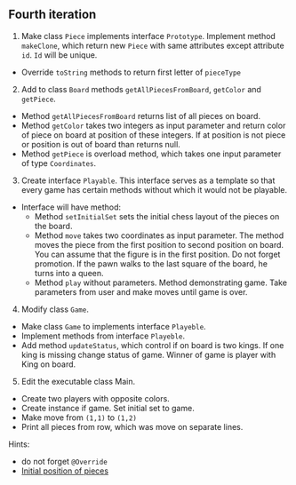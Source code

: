 ## Fourth iteration

1. Make class `Piece` implements interface `Prototype`. Implement method `makeClone`, 
which return new `Piece` with same attributes except attribute `id`. `Id` will be unique. 
- Override `toString` methods to return first letter of `pieceType`
2. Add to class `Board` methods `getAllPiecesFromBoard`, `getColor` and `getPiece`.
- Method `getAllPiecesFromBoard` returns list of all pieces on board.
- Method `getColor` takes two integers as input parameter and return color of piece on board at position of these integers. 
If at position is not piece or position is out of board than returns null.
- Method `getPiece` is overload method, which takes one input parameter of type `Coordinates`.
3. Create interface `Playable`. This interface serves as a template so that every game has certain methods 
   without which it would not be playable.
- Interface will have method:
  - Method `setInitialSet` sets the initial chess layout of the pieces on the board. 
  - Method `move` takes two coordinates as input parameter. The method moves the piece from the first position 
  to second position on board. You can assume that the figure is in the first position. 
  Do not forget promotion. If the pawn walks to the last square of the board, he turns into a queen.
  - Method `play` without parameters. Method demonstrating game. 
  Take parameters from user and make moves until game is over.
4. Modify class `Game`.
- Make class `Game` to implements interface `Playeble`.
- Implement methods from interface `Playeble`.
- Add method `updateStatus`, which control if on board is two kings. If one king is missing change status of game. 
  Winner of game is player with King on board.
5. Edit the executable class Main.
- Create two players with opposite colors.
- Create instance if game. Set initial set to game.
- Make move from `(1,1)` to `(1,2)`
- Print all pieces from row, which was move on separate lines.


Hints:
- do not forget `@Override` 
- [Initial position of pieces](https://en.wikipedia.org/wiki/Rules_of_chess#Initial_setup)